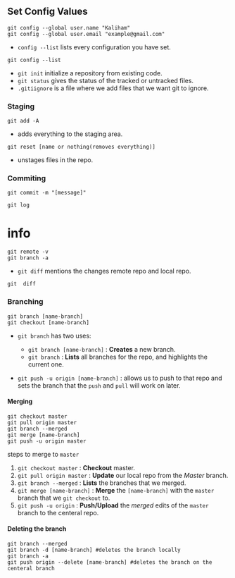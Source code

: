 

## Set Config Values

```
git config --global user.name "Kaliham"
git config --global user.email "example@gmail.com"
```

+ `config --list` lists every configuration you have set.
```
git config --list
```

+ `git init` initialize a repository from existing code.
+ `git status` gives the status of the tracked or untracked files.
+ `.gitiignore` is a file where we add files that we want git to ignore.

### Staging 

```
git add -A
````
+ adds everything to the staging area.


```
git reset [name or nothing(removes everything)]
```
+ unstages files in the repo.

### Commiting

````
git commit -m "[message]"
````

```
git log
```


# info

```
git remote -v
git branch -a
```

+ `git diff` mentions the changes remote repo and local repo.
```
git  diff 
```

### Branching

```
git branch [name-branch]
git checkout [name-branch]
```
+ `git branch` has two uses:
    + `git branch [name-branch]` : **Creates** a new branch.
    + `git branch` : **Lists** all branches for the repo, and highlights the current one.

+ `git push -u origin [name-branch]` : allows us to push to that repo and sets the branch that the `push` and `pull` will work on later.

#### Merging

```
git checkout master
git pull origin master
git branch --merged
git merge [name-branch]
git push -u origin master
```
steps to merge to `master`
1. `git checkout master` : **Checkout** master.
2. `git pull origin master` : **Update** our local repo from the _Master_ branch.
3. `git branch --merged` : **Lists** the branches that we merged.
4. `git merge [name-branch]` : **Merge** the `[name-branch]` with the `master` branch that we `git checkout` to.
5. `git push -u origin` : **Push/Upload** the _merged_ edits of the `master` branch to the centeral repo.

#### Deleting the branch 
```
git branch --merged 
git branch -d [name-branch] #deletes the branch locally
git branch -a 
git push origin --delete [name-branch] #deletes the branch on the centeral branch
```





